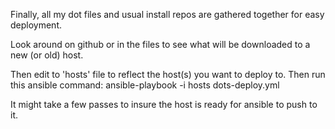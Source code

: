 Finally, all my dot files and usual install repos are gathered together for easy deployment.

Look around on github or in the files to see what will be downloaded to a new (or old) host.

Then edit to 'hosts' file to reflect the host(s) you want to deploy to.  Then run this ansible command:  ansible-playbook -i hosts dots-deploy.yml

It might take a few passes to insure the host is ready for ansible to push to it. 
